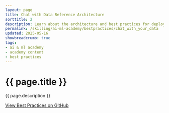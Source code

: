 ```yaml
---
layout: page
title: Chat with Data Reference Architecture
sorttitle: 2
description: Learn about the architecture and best practices for deploying a chat application with OpenAI in Azure. There are three independent processes, each illustrated separately:Data ingestion pipeline, Real-time web-based chat application, LLMOps pipeline.
permalink: /skilling/ai-ml-academy/bestpractices/chat_with_your_data
updated: 2025-05-16
showbreadcrumb: true
tags:
- ai & ml academy
- academy content
- best practices
---
```


# {{ page.title }}

{{ page.description }}

[View Best Practices on GitHub](https://github.com/microsoft-partner-solutions-ai/best-practices/blob/main/chat_with_your_data.md)
